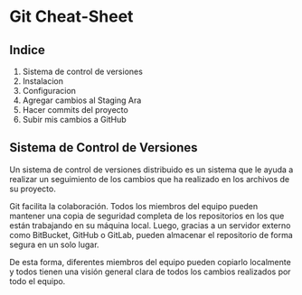 # **Git Cheat-Sheet**

## **Indice**

1. Sistema de control de versiones
2. Instalacion
3. Configuracion
4. Agregar cambios al Staging Ara
5. Hacer commits del proyecto
6. Subir mis cambios a GitHub

## **Sistema de Control de Versiones**

Un sistema de control de versiones distribuido es un sistema que le ayuda a realizar un seguimiento de los cambios que ha realizado en los archivos de su proyecto.

Git facilita la colaboración. Todos los miembros del equipo pueden mantener una copia de seguridad completa de los repositorios en los que están trabajando en su máquina local. Luego, gracias a un servidor externo como BitBucket, GitHub o GitLab, pueden almacenar el repositorio de forma segura en un solo lugar.

De esta forma, diferentes miembros del equipo pueden copiarlo localmente y todos tienen una visión general clara de todos los cambios realizados por todo el equipo.

